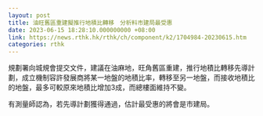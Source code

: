 ```yaml
---
layout: post
title: 油旺舊區重建擬推行地積比轉移　分析料市建局最受惠
date: 2023-06-15 18:28:10.000000000 +08:00
link: https://news.rthk.hk/rthk/ch/component/k2/1704984-20230615.htm
categories: rthk
---
```


規劃署向城規會提交文件，建議在油麻地，旺角舊區重建，推行地積比轉移先導計劃，成立機制容許發展商將某一地盤的地積比率，轉移至另一地盤，而接收地積比的地盤，最多可較原來地積比增加3成，而總樓面維持不變。

有測量師認為，若先導計劃獲得通過，估計最受惠的將會是市建局。
